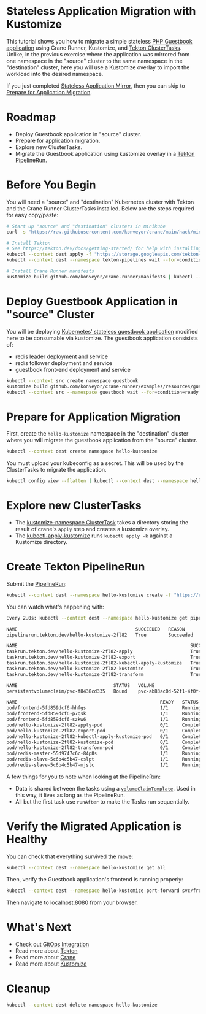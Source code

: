 Stateless Application Migration with Kustomize
==============================================

This tutorial shows you how to migrate a simple stateless
[PHP Guestbook application](https://kubernetes.io/docs/tutorials/stateless-application/guestbook/)
using Crane Runner, Kustomize, and
[Tekton ClusterTasks](https://tekton.dev/docs/pipelines/tasks/#task-vs-clustertask).
Unlike, in the previous exercise where the application was mirrored from one
namespace in the "source" cluster to the same namespace in the "destination"
cluster, here you will use a Kustomize overlay to import the workload into
the desired namespace.

If you just completed [Stateless Application Mirror](../stateless-app-mirror/),
then you can skip to
[Prepare for Application Migration](#prepare-for-application-migration).

# Roadmap

* Deploy Guestbook application in "source" cluster.
* Prepare for application migration.
* Explore new ClusterTasks.
* Migrate the Guestbook application using kustomize overlay in a
    [Tekton PipelineRun](https://tekton.dev/docs/pipelines/pipelineruns/).

# Before You Begin

You will need a "source" and "destination" Kubernetes cluster with Tekton and
the Crane Runner ClusterTasks installed. Below are the steps required for easy
copy/paste:

```bash
# Start up "source" and "destination" clusters in minikube
curl -s "https://raw.githubusercontent.com/konveyor/crane/main/hack/minikube-clusters-start.sh" | bash

# Install Tekton
# See https://tekton.dev/docs/getting-started/ for help with installing Tekton
kubectl --context dest apply -f "https://storage.googleapis.com/tekton-releases/pipeline/latest/release.yaml"
kubectl --context dest --namespace tekton-pipelines wait --for=condition=ready pod --selector=app.kubernetes.io/component=controller --timeout=180s

# Install Crane Runner manifests
kustomize build github.com/konveyor/crane-runner/manifests | kubectl --context dest apply -f -
```

# Deploy Guestbook Application in "source" Cluster

You will be deploying
[Kubernetes' stateless guestbook application](https://kubernetes.io/docs/tutorials/stateless-application/guestbook/)
modified here to be consumable via kustomize.
The guestbook application consisists of:

* redis leader deployment and service
* redis follower deployment and service
* guestbook front-end deployment and service


```bash
kubectl --context src create namespace guestbook
kustomize build github.com/konveyor/crane-runner/examples/resources/guestbook | kubectl --context src --namespace guestbook apply -f -
kubectl --context src --namespace guestbook wait --for=condition=ready pod --selector=app=guestbook --timeout=180s
```

# Prepare for Application Migration

First, create the `hello-kustomize` namespace in the "destination" cluster
where you will migrate the guestbook application from the "source" cluster.

```bash
kubectl --context dest create namespace hello-kustomize
```

You must upload your kubeconfig as a secret. This will be used by the
ClusterTasks to migrate the application.

```bash
kubectl config view --flatten | kubectl --context dest --namespace hello-kustomize create secret generic kubeconfig --from-file=config=/dev/stdin
```

# Explore new ClusterTasks

* The [kustomize-namespace ClusterTask](/manifests/clustertasks/kustomize-namespace.yaml)
    takes a directory storing the result of crane's `apply` step and creates a
    kustomize overlay.
* The [kubectl-apply-kustomize](/manifests/clustertasks/kubectl-apply-kustomize.yaml)
    runs `kubectl apply -k` against a Kustomize directory.

# Create Tekton PipelineRun

Submit the [PipelineRun](/examples/stateless-app-migration-with-kustomize/pipelinerun.yaml):

```bash
kubectl --context dest --namespace hello-kustomize create -f "https://raw.githubusercontent.com/konveyor/crane-runner/main/examples/stateless-app-migration-with-kustomize/pipelinerun.yaml"
```

You can watch what's happening with:

```bash
Every 2.0s: kubectl --context dest --namespace hello-kustomize get pipelineruns,taskruns,pvc,pods

NAME                                           SUCCEEDED   REASON      STARTTIME   COMPLETIONTIME
pipelinerun.tekton.dev/hello-kustomize-2fl82   True        Succeeded   107s        54s

NAME                                                               SUCCEEDED   REASON      STARTTIME   COMPLETIONTIME
taskrun.tekton.dev/hello-kustomize-2fl82-apply                     True        Succeeded   77s         71s
taskrun.tekton.dev/hello-kustomize-2fl82-export                    True        Succeeded   107s        84s
taskrun.tekton.dev/hello-kustomize-2fl82-kubectl-apply-kustomize   True        Succeeded   64s         54s
taskrun.tekton.dev/hello-kustomize-2fl82-kustomize                 True        Succeeded   71s         65s
taskrun.tekton.dev/hello-kustomize-2fl82-transform                 True        Succeeded   84s         77s

NAME                                   STATUS   VOLUME                                     CAPACITY   ACCESS MODES   STORAGECLASS   AGE
persistentvolumeclaim/pvc-f8438cd335   Bound    pvc-ab83ac0d-52f1-4f0f-b244-77bf34bcdedb   10Mi       RWO            standard       107s

NAME                                                    READY   STATUS      RESTARTS   AGE
pod/frontend-5fd859dcf6-hhfgs                           1/1     Running     0          57s
pod/frontend-5fd859dcf6-p7qsk                           1/1     Running     0          57s
pod/frontend-5fd859dcf6-szkw6                           1/1     Running     0          57s
pod/hello-kustomize-2fl82-apply-pod                     0/1     Completed   0          77s
pod/hello-kustomize-2fl82-export-pod                    0/1     Completed   0          107s
pod/hello-kustomize-2fl82-kubectl-apply-kustomize-pod   0/1     Completed   0          64s
pod/hello-kustomize-2fl82-kustomize-pod                 0/1     Completed   0          71s
pod/hello-kustomize-2fl82-transform-pod                 0/1     Completed   0          84s
pod/redis-master-55d9747c6c-84p8s                       1/1     Running     0          57s
pod/redis-slave-5c6b4c5b47-cslpt                        1/1     Running     0          57s
pod/redis-slave-5c6b4c5b47-mjslc                        1/1     Running     0          57s
```

A few things for you to note when looking at the PipelineRun:

* Data is shared between the tasks using a
    [`volumeClaimTemplate`](https://tekton.dev/docs/pipelines/workspaces/#volumeclaimtemplate).
    Used in this way, it lives as long as the PipelineRun.
* All but the first task use `runAfter` to make the Tasks run sequentially.

# Verify the Migrated Application is Healthy

You can check that everything survived the move:

```bash
kubectl --context dest --namespace hello-kustomize get all
```

Then, verify the Guestbook application's frontend is running properly:

```bash
kubectl --context dest --namespace hello-kustomize port-forward svc/frontend 8080:80
```

Then navigate to localhost:8080 from your browser.

# What's Next

* Check out [GitOps Integration](../gitops-integration/README.md)
* Read more about [Tekton](https://tekton.dev/docs/getting-started/)
* Read more about [Crane](https://github.com/konveyor/crane)
* Read more about [Kustomize](https://kustomize.io)

# Cleanup

```bash
kubectl --context dest delete namespace hello-kustomize
```
